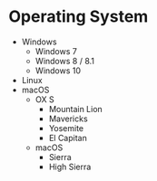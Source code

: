 # Operating System

- Windows
    - Windows 7
    - Windows 8 / 8.1
    - Windows 10
- Linux
- macOS
    - OX S
        - Mountain Lion
        - Mavericks
        - Yosemite
        - El Capitan	
    - macOS
        - Sierra
        - High Sierra